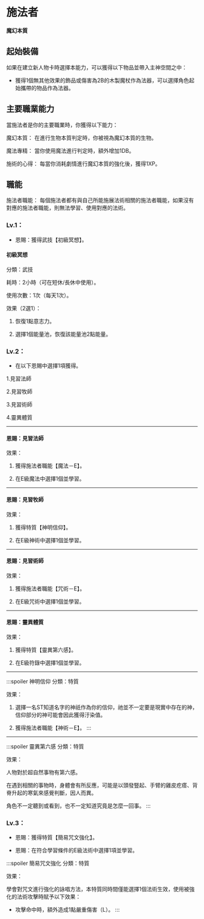 # 施法者

**魔幻本質**

## 起始裝備

如果在建立新人物卡時選擇本能力，可以獲得以下物品並帶入主神空間之中：

* 獲得1個無其他效果的飾品或傷害為2B的木製魔杖作為法器，可以選擇角色起始攜帶的物品作為法器。

## 主要職業能力

當施法者是你的主要職業時，你獲得以下能力：

魔幻本質：
在進行生物本質判定時，你被視為魔幻本質的生物。

魔法專精：
當你使用魔法進行判定時，額外增加1DB。

施術的心得：
每當你消耗劇情進行魔幻本質的強化後，獲得1XP。

## 職能

施法者職能：
每個施法者都有與自己所能施展法術相關的施法者職能，如果沒有對應的施法者職能，則無法學習、使用對應的法術。

### Lv.1：

* 恩賜：獲得武技【初級冥想】。

#### 初級冥想

分類：武技

耗時：2小時（可在短休/長休中使用）。

使用次數：1次（每天1次）。

效果（2選1）：

1. 恢復1點意志力。

2. 選擇1個能量池，恢復該能量池2點能量。

### Lv.2：

* 在以下恩賜中選擇1項獲得。

1.見習法師

2.見習牧師

3.見習術師

4.靈異體質

---

#### 恩賜：見習法師

效果：

1. 獲得施法者職能【魔法－E】。

2. 在E級魔法中選擇1個並學習。

---

#### 恩賜：見習牧師

效果：

1. 獲得特質【神明信仰】。

2. 在E級神術中選擇1個並學習。

---

#### 恩賜：見習術師

效果：

1. 獲得施法者職能【咒術－E】。

2. 在E級咒術中選擇1個並學習。

---

#### 恩賜：靈異體質

效果：

1. 獲得特質【靈異第六感】。

2. 在E級符錄中選擇1個並學習。

---

:::spoiler 神明信仰
分類：特質

效果：

1. 選擇一名ST知道名字的神祇作為你的信仰，祂並不一定要是現實中存在的神，信仰部分的神可能會因此獲得汙染值。

2. 獲得施法者職能【神術－E】。
:::

---

:::spoiler 靈異第六感
分類：特質

效果：

人物對於超自然事物有第六感。

在遇到相關的事物時，身體會有所反應，可能是以頭發豎起、手臂的雞皮疙瘩、背脊升起的寒氣來感覺判斷，因人而異。

角色不一定聽到或看到，也不一定知道究竟是怎麼一回事。
:::

### Lv.3：

* 恩賜：獲得特質【簡易咒文強化】。

* 恩賜：在符合學習條件的E級法術中選擇1項並學習。

:::spoiler 簡易咒文強化
分類：特質

效果：

學會對咒文進行強化的詠唱方法，本特質同時間僅能選擇1個法術生效，使用被強化的法術攻擊時賦予以下效果：

* 攻擊命中時，額外造成1點嚴重傷害（L）。
:::